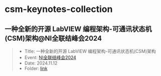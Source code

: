 # csm-keynotes-collection

## 一种全新的开源 LabVIEW 编程架构-可通讯状态机(CSM)架构@NI全联结峰会2024

> - Title: 一种全新的开源 LabVIEW 编程架构-可通讯状态机(CSM)架构
> - Event: [NI全联结峰会2024](https://events.ni.com/profile/web/index.cfm?PKwebID=0x143432988d)
> - Date: 2024.11.12
> - Folder: [link](./一种全新的开源%20LabVIEW%20编程架构-可通讯状态机(CSM)架构%20@NI全联结峰会2024/)